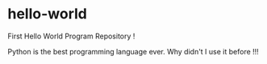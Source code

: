 # hello-world
First Hello World Program Repository !

Python is the best programming language ever.
Why didn't I use it before !!!
